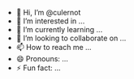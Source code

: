- 👋 Hi, I’m @culernot
- 👀 I’m interested in ...
- 🌱 I’m currently learning ...
- 💞️ I’m looking to collaborate on ...
- 📫 How to reach me ...
- 😄 Pronouns: ...
- ⚡ Fun fact: ...

<!---
culernot/culernot is a ✨ special ✨ repository because its `README.md` (this file) appears on your GitHub profile.
You can click the Preview link to take a look at your changes.
--->
